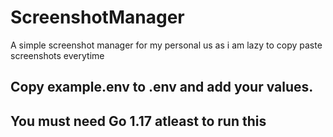 # ScreenshotManager
A simple screenshot manager for my personal us as i am lazy to copy paste screenshots everytime

## Copy example.env to .env and add your values.

## You must need Go 1.17 atleast to run this


